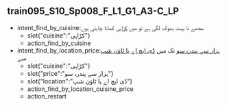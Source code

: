 ## train095_S10_Sp008_F_L1_G1_A3-C_LP
* intent_find_by_cuisine:مجھے نا بہت بھوک لگی ہے تو میں [کڑاہی](cuisine) کھانا چاہتی ہوں
	- slot{"cuisine":"کڑاہی"}
	- action_find_by_cuisine
* intent_find_by_location_price:[ہزار سے پندرہ سو](price) تک میں [ڈی ایچ اے یا ٹاؤن شپ](location) سے
	- slot{"cuisine":"کڑاہی"}
	- slot{"price":"ہزار سے پندرہ سو"}
	- slot{"location":"ڈی ایچ اے یا ٹاؤن شپ"}
	- action_find_by_location_cuisine_price
	- action_restart
